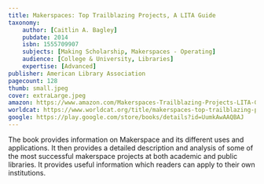 ```yaml
---
title: Makerspaces: Top Trailblazing Projects, A LITA Guide
taxonomy:
	author: [Caitlin A. Bagley]
	pubdate: 2014
	isbn: 1555709907
	subjects: [Making Scholarship, Makerspaces - Operating]
	audience: [College & University, Libraries]
	expertise: [Advanced]
publisher: American Library Association
pagecount: 128
thumb: small.jpeg
cover: extraLarge.jpeg
amazon: https://www.amazon.com/Makerspaces-Trailblazing-Projects-LITA-Guide-ebook/dp/B00JLQTIHK/ref=sr_1_1?keywords=Makerspaces+%3A+top+trailblazing+projects&qid=1569877251&s=gateway&sr=8-1
worldcat: https://www.worldcat.org/title/makerspaces-top-trailblazing-projects/oclc/937883152&referer=brief_results
google: https://play.google.com/store/books/details?id=UumkAwAAQBAJ
---
```

The book provides information on Makerspace and its different uses and applications. It then provides a detailed description and analysis of some of the most successful makerspace projects at both academic and public libraries. It provides useful information which readers can apply to their own institutions.